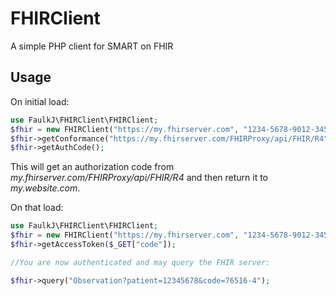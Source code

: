 # FHIRClient
A simple PHP client for SMART on FHIR

## Usage

On initial load:
```php
use FaulkJ\FHIRClient\FHIRClient;
$fhir = new FHIRClient("https://my.fhirserver.com", "1234-5678-9012-3456-7890", "https://my.website.com");
$fhir->getConformance("https://my.fhirserver.com/FHIRProxy/api/FHIR/R4");
$fhir->getAuthCode();
```

This will get an authorization code from _my.fhirserver.com/FHIRProxy/api/FHIR/R4_ and then return it to _my.website.com_.

On that load:
```php
use FaulkJ\FHIRClient\FHIRClient;
$fhir = new FHIRClient("https://my.fhirserver.com", "1234-5678-9012-3456-7890", "https://my.website.com");
$fhir->getAccessToken($_GET["code"]);

//You are now authenticated and may query the FHIR server:

$fhir->query("Observation?patient=12345678&code=76516-4");
```
